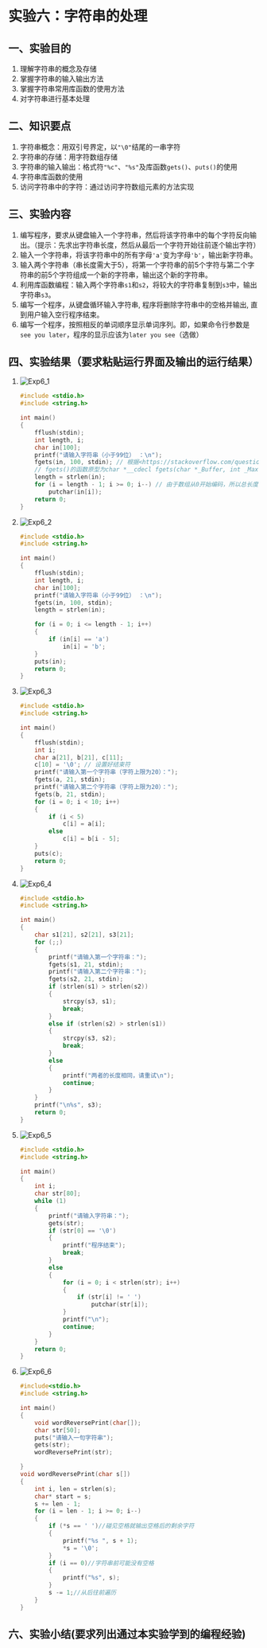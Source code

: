 # 实验六：字符串的处理

## 一、实验目的

1. 理解字符串的概念及存储
2. 掌握字符串的输入输出方法
3. 掌握字符串常用库函数的使用方法
4. 对字符串进行基本处理

## 二、知识要点

1. 字符串概念：用双引号界定，以`"\0"`结尾的一串字符
2. 字符串的存储：用字符数组存储
3. 字符串的输入输出：格式符`"%c"`、`"%s"`及库函数`gets()`、`puts()`的使用
4. 字符串库函数的使用
5. 访问字符串中的字符：通过访问字符数组元素的方法实现

## 三、实验内容

1. 编写程序，要求从键盘输入一个字符串，然后将该字符串中的每个字符反向输出。（提示：先求出字符串长度，然后从最后一个字符开始往前逐个输出字符）
2. 输入一个字符串，将该字符串中的所有字母`'a'`变为字母`'b'`，输出新字符串。
3. 输入两个字符串（串长度需大于5），将第一个字符串的前5个字符与第二个字符串的前5个字符组成一个新的字符串，输出这个新的字符串。
4. 利用库函数编程：输入两个字符串`s1`和`s2`，将较大的字符串复制到`s3`中，输出字符串`s3`。
5. 编写一个程序，从键盘循环输入字符串, 程序将删除字符串中的空格并输出, 直到用户输入空行程序结束。
6. 编写一个程序，按照相反的单词顺序显示单词序列。即，如果命令行参数是`see you later`，程序的显示应该为`later you see`（选做）

## 四、实验结果（要求粘贴运行界面及输出的运行结果）

1. ![Exp6_1](./images/Exp6_1.png)

    ```c
    #include <stdio.h>
    #include <string.h>
    
    int main()
    {
        fflush(stdin);
        int length, i;
        char in[100];
        printf("请输入字符串（小于99位） ：\n");
        fgets(in, 100, stdin); // 根据<https://stackoverflow.com/questions/34031514/implicit-declaration-of-gets>的说法，gets()由于不安全，在C11标准中已经被移除，所以应当尽量避免使用gets()，而使用fgets()代替
        // fgets()的函数原型为char *__cdecl fgets(char *_Buffer, int _MaxCount, FILE *_Stream)，其中_Buffer为存储输入的字符数组，_MaxCount为最大输入字符数，_Stream为输入流
        length = strlen(in);
        for (i = length - 1; i >= 0; i--) // 由于数组从0开始编码，所以总长度-1为最后一个字符的序号
            putchar(in[i]);
        return 0;
    }
    ```

2. ![Exp6_2](./images/Exp6_2.png)

   ```c
   #include <stdio.h>
   #include <string.h>
   
   int main()
   {
       fflush(stdin);
       int length, i;
       char in[100];
       printf("请输入字符串（小于99位） ：\n");
       fgets(in, 100, stdin);
       length = strlen(in);
   
       for (i = 0; i <= length - 1; i++)
       {
           if (in[i] == 'a')
               in[i] = 'b';
       }
       puts(in);
       return 0;
   }
   ```

3. ![Exp6_3](./images/Exp6_3.png)

   ```c
   #include <stdio.h>
   #include <string.h>
   
   int main()
   {
       fflush(stdin);
       int i;
       char a[21], b[21], c[11];
       c[10] = '\0'; // 设置好结束符
       printf("请输入第一个字符串（字符上限为20）：");
       fgets(a, 21, stdin);
       printf("请输入第二个字符串（字符上限为20）：");
       fgets(b, 21, stdin);
       for (i = 0; i < 10; i++)
       {
           if (i < 5)
               c[i] = a[i];
           else
               c[i] = b[i - 5];
       }
       puts(c);
       return 0;
   }
   ```

4. ![Exp6_4](./images/Exp6_4.png)

   ```c
   #include <stdio.h>
   #include <string.h>
   
   int main()
   {
       char s1[21], s2[21], s3[21];
       for (;;)
       {
           printf("请输入第一个字符串：");
           fgets(s1, 21, stdin);
           printf("请输入第二个字符串：");
           fgets(s2, 21, stdin);
           if (strlen(s1) > strlen(s2))
           {
               strcpy(s3, s1);
               break;
           }
           else if (strlen(s2) > strlen(s1))
           {
               strcpy(s3, s2);
               break;
           }
           else
           {
               printf("两者的长度相同，请重试\n");
               continue;
           }
       }
       printf("\n%s", s3);
       return 0;
   }
   ```

5. ![Exp6_5](./images/Exp6_5.png)

   ```c
   #include <stdio.h>
   #include <string.h>
   
   int main()
   {
       int i;
       char str[80];
       while (1)
       {
           printf("请输入字符串：");
           gets(str);
           if (str[0] == '\0')
           {
               printf("程序结束");
               break;
           }
           else
           {
               for (i = 0; i < strlen(str); i++)
               {
                   if (str[i] != ' ')
                       putchar(str[i]);
               }
               printf("\n");
               continue;
           }
       }
       return 0;
   }
   ```

6. ![Exp6_6](./images/Exp6_6.png)

   ```c
   #include<stdio.h>
   #include <string.h>
   
   int main()
   {
       void wordReversePrint(char[]);
       char str[50];
       puts("请输入一句字符串");
       gets(str);
       wordReversePrint(str);
   
   }
   void wordReversePrint(char s[])
   {
       int i, len = strlen(s);
       char* start = s;
       s += len - 1;
       for (i = len - 1; i >= 0; i--)
       {
           if (*s == ' ')//碰见空格就输出空格后的剩余字符
           {
               printf("%s ", s + 1);
               *s = '\0';
           }
           if (i == 0)//字符串前可能没有空格
           {
               printf("%s", s);
           }
           s -= 1;//从后往前遍历
       }
   }
   ```

## 六、实验小结(要求列出通过本实验学到的编程经验)